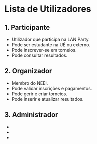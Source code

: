 # Lista de Utilizadores

## 1. Participante
- Utilizador que participa na LAN Party.
- Pode ser estudante na UÉ ou externo.
- Pode inscrever-se em torneios.
- Pode consultar resultados.

## 2. Organizador
- Membro do NEEI.
- Pode validar inscrições e pagamentos.
- Pode gerir e criar torneios.
- Pode inserir e atualizar resultados.

## 3. Administrador
-
-
-

